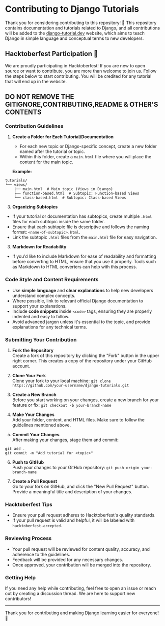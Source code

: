 # Contributing to Django Tutorials

Thank you for considering contributing to this repository! 🎉 This repository contains documentation and tutorials related to Django, and all contributions will be added to the [django-tutorial.dev](https://django-tutorial.dev) website, which aims to teach Django in simple language and conceptual terms to new developers.

## Hacktoberfest Participation 🎃
We are proudly participating in Hacktoberfest! If you are new to open source or want to contribute, you are more than welcome to join us. Follow the steps below to start contributing.
You will be credited for any tutorial that will end up in the website. 

## DO NOT REMOVE THE GITIGNORE,CONTRIBUTING,README & OTHER'S CONTENTS
### Contribution Guidelines

1. **Create a Folder for Each Tutorial/Documentation**  
   - For each new topic or Django-specific concept, create a new folder named after the tutorial or topic.
   - Within this folder, create a `main.html` file where you will place the content for the main topic.
   
   **Example:**
```
tutorials/
└── views/
    ├── main.html  # Main topic (Views in Django)
    ├── function-based.html  # Subtopic: Function-based Views
    └── class-based.html  # Subtopic: Class-based Views
```

3. **Organizing Subtopics**  
- If your tutorial or documentation has subtopics, create multiple `.html` files for each subtopic inside the same folder.
- Ensure that each subtopic file is descriptive and follows the naming format: `<name-of-subtopic>.html`.
- Link the subtopic `.html` files from the `main.html` file for easy navigation.

3. **Markdown for Readability**  
- If you'd like to include Markdown for ease of readability and formatting before converting to HTML, ensure that you use it properly. Tools such as Markdown to HTML converters can help with this process.

### Code Style and Content Requirements

- Use **simple language** and **clear explanations** to help new developers understand complex concepts.
- Where possible, link to relevant official Django documentation to support your explanations.
- Include **code snippets** inside `<code>` tags, ensuring they are properly indented and easy to follow.
- Avoid advanced jargon unless it's essential to the topic, and provide explanations for any technical terms.

### Submitting Your Contribution

1. **Fork the Repository**  
Create a fork of this repository by clicking the "Fork" button in the upper right corner. This creates a copy of the repository under your GitHub account.

2. **Clone Your Fork**  
Clone your fork to your local machine:
```git clone https://github.com/your-username/django-tutorials.git```

3. **Create a New Branch**  
Before you start working on your changes, create a new branch for your feature or fix:
```git checkout -b your-branch-name```

4. **Make Your Changes**  
Add your folder, content, and HTML files. Make sure to follow the guidelines mentioned above.

5. **Commit Your Changes**  
After making your changes, stage them and commit:
```
git add .
git commit -m "Add tutorial for <topic>"
```

6. **Push to GitHub**  
Push your changes to your GitHub repository:
``` git push origin your-branch-name ```


7. **Create a Pull Request**  
Go to your fork on GitHub, and click the "New Pull Request" button. Provide a meaningful title and description of your changes.

### Hacktoberfest Tips
- Ensure your pull request adheres to Hacktoberfest's quality standards.
- If your pull request is valid and helpful, it will be labeled with `hacktoberfest-accepted`.

### Reviewing Process

- Your pull request will be reviewed for content quality, accuracy, and adherence to the guidelines.
- Feedback will be provided for any necessary changes.
- Once approved, your contribution will be merged into the repository.

### Getting Help

If you need any help while contributing, feel free to open an issue or reach out by creating a discussion thread. We are here to support new contributors!

---

Thank you for contributing and making Django learning easier for everyone! 🙌

